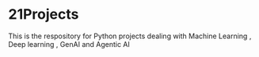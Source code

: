 # 21Projects
This is the respository for Python projects dealing with Machine Learning , Deep learning , GenAI and Agentic AI 
